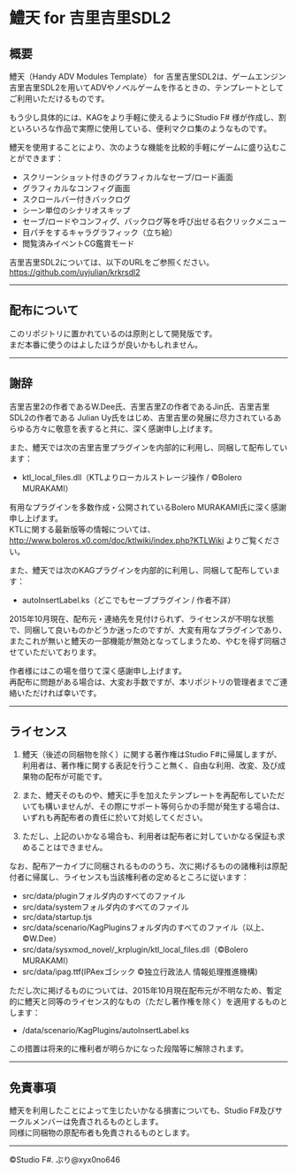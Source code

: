 # 鱧天 for 吉里吉里SDL2

## 概要

鱧天（Handy ADV Modules Template） for 吉里吉里SDL2は、ゲームエンジン吉里吉里SDL2を用いてADVやノベルゲームを作るときの、テンプレートとしてご利用いただけるものです。

もう少し具体的には、KAGをより手軽に使えるようにStudio F# 様が作成し、割といろいろな作品で実際に使用している、便利マクロ集のようなものです。

鱧天を使用することにより、次のような機能を比較的手軽にゲームに盛り込むことができます：

* スクリーンショット付きのグラフィカルなセーブ/ロード画面
* グラフィカルなコンフィグ画面
* スクロールバー付きバックログ
* シーン単位のシナリオスキップ
* セーブ/ロードやコンフィグ、バックログ等を呼び出せる右クリックメニュー
* 目パチをするキャラグラフィック（立ち絵）
* 閲覧済みイベントCG鑑賞モード

吉里吉里SDL2については、以下のURLをご参照ください。
https://github.com/uyjulian/krkrsdl2

***

## 配布について

このリポジトリに置かれているのは原則として開発版です。<br>
まだ本番に使うのはよしたほうが良いかもしれません。

***

## 謝辞

吉里吉里2の作者であるW.Dee氏、吉里吉里Zの作者であるJin氏、吉里吉里SDL2の作者である
Julian Uy氏をはじめ、吉里吉里の発展に尽力されているあらゆる方々に敬意を表すると共に、深く感謝申し上げます。<br>

また、鱧天では次の吉里吉里プラグインを内部的に利用し、同梱して配布しています：

* ktl_local_files.dll（KTLよりローカルストレージ操作 / &copy;Bolero MURAKAMI）

有用なプラグインを多数作成・公開されているBolero MURAKAMI氏に深く感謝申し上げます。<br>
KTLに関する最新版等の情報については、 http://www.boleros.x0.com/doc/ktlwiki/index.php?KTLWiki よりご覧ください。

また、鱧天では次のKAGプラグインを内部的に利用し、同梱して配布しています：

* autoInsertLabel.ks（どこでもセーブプラグイン / 作者不詳）

2015年10月現在、配布元・連絡先を見付けられず、ライセンスが不明な状態で、同梱して良いものかどうか迷ったのですが、大変有用なプラグインであり、またこれが無いと鱧天の一部機能が無効となってしまうため、やむを得ず同梱させていただいております。

作者様にはこの場を借りて深く感謝申し上げます。<br>
再配布に問題がある場合は、大変お手数ですが、本リポジトリの管理者までご連絡いただければ幸いです。 

***

## ライセンス

1. 鱧天（後述の同梱物を除く）に関する著作権はStudio F#に帰属しますが、利用者は、著作権に関する表記を行うこと無く、自由な利用、改変、及び成果物の配布が可能です。

2. また、鱧天そのものや、鱧天に手を加えたテンプレートを再配布していただいても構いませんが、その際にサポート等何らかの手間が発生する場合は、いずれも再配布者の責任に於いて対処してください。

3. ただし、上記のいかなる場合も、利用者は配布者に対していかなる保証も求めることはできません。

なお、配布アーカイブに同梱されるもののうち、次に掲げるものの諸権利は原配付者に帰属し、ライセンスも当該権利者の定めるところに従います：

* src/data/pluginフォルダ内のすべてのファイル
* src/data/systemフォルダ内のすべてのファイル
* src/data/startup.tjs
* src/data/scenario/KagPluginsフォルダ内のすべてのファイル（以上、&copy;W.Dee）
* src/data/sysxmod_novel/_krplugin/ktl_local_files.dll（&copy;Bolero MURAKAMI）
* src/data/ipag.ttf(IPAexゴシック &copy;独立行政法人 情報処理推進機構)

ただし次に掲げるものについては、2015年10月現在配布元が不明なため、暫定的に鱧天と同等のライセンス的なもの（ただし著作権を除く）を適用するものとします：

* /data/scenario/KagPlugins/autoInsertLabel.ks

この措置は将来的に権利者が明らかになった段階等に解除されます。

***

## 免責事項

鱧天を利用したことによって生じたいかなる損害についても、Studio F#及びサークルメンバーは免責されるものとします。<br>
同様に同梱物の原配布者も免責されるものとします。

***

&copy;Studio F#. 
ぷり@xyx0no646
